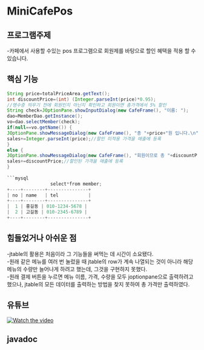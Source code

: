 #  MiniCafePos
## 프로그램주제
-카페에서 사용할 수있는 pos 프로그램으로 회원제를 바탕으로 할인 혜택을 적용 할 수 있습니다.

## 핵심 기능

```java
String price=totalPriceArea.getText();
int discountPrice=(int) (Integer.parseInt(price)*0.95);
//영수증 띄우기 전에 회원인지 아닌지 확인하고 회원이면 총가격에서 5% 할인
String check=JOptionPane.showInputDialog(new CafeFrame(), "이름: ");
dao=MemberDao.getInstance();
vo=dao.selectMember(check);
if(null==vo.getName()) {
JOptionPane.showMessageDialog(new CafeFrame(), "총 "+price+"원 입니다.\n"+time);	
sales+=Integer.parseInt(price);//할인 미적용 가격을 매출에 등록
}
else {
JOptionPane.showMessageDialog(new CafeFrame(), "회원이므로 총 "+discountPrice+"원 입니다.\n"+time);	
sales+=discountPrice;//할인된 가격을 매출에 등록
}
			
```mysql
				select*from member;
+----+--------+---------------+
| no | name   | tel           |
+----+--------+---------------+
|  1 | 홍길동 | 010-1234-5678 |
|  2 | 고길동 | 010-2345-6789 |
+----+--------+---------------+
```

## 힘들었거나 아쉬운 점

-jtable의 활용은 처음이라 그 기능들을 써먹는 데 시간이 소요됐다.   
-원래 같은 메뉴를 여러 번 눌렀을 때 jtable의 row가 계속 나열되는 것이 아니라 해당 메뉴의 수량만 늘어나게 하려고 했는데, 그것을 구현하지 못했다.   
-원래 결제 버튼을 누르면 메뉴 이름, 가격, 수량을 모두 joptionpane으로 출력하려고 했으나, jtable의 모든 데이터를 출력하는 방법을 찾지 못하여 총 가격만 출력하였다.

## 유튜브
[![Watch the video](https://img.youtube.com/vi/동영상id/hqdefault.jpg)](https://www.youtube.com/watch?v=REL0pt4SZl0)

## javadoc
